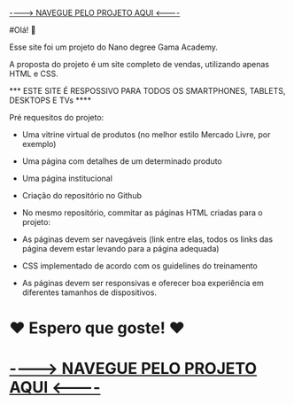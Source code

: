 
<a href="https://agathalima.github.io/Site-e-Comerce-projetoGama/Arquivos_html/index.html"> ----> NAVEGUE PELO PROJETO AQUI <---- </a>

#Olá! 👋

Esse site foi um projeto do Nano degree Gama Academy.

A proposta do projeto é um site completo de vendas, utilizando apenas HTML e CSS. 

*** ESTE SITE É RESPOSSIVO PARA TODOS OS SMARTPHONES, TABLETS, DESKTOPS E TVs ****


Pré requesitos do projeto:

- Uma vitrine virtual de produtos (no melhor estilo Mercado Livre, por exemplo)

- Uma página com detalhes de um determinado produto

- Uma página institucional

- Criação do repositório no Github 

- No mesmo repositório, commitar as páginas HTML criadas para o projeto:

- As páginas devem ser navegáveis (link entre elas, todos os links das página devem estar levando para a página adequada)

- CSS implementado de acordo com os guidelines do treinamento

- As páginas devem ser responsivas e oferecer boa experiência em diferentes tamanhos de dispositivos.

 # ❤️ Espero que goste! ❤️

# <a href="https://agathalima.github.io/Site-e-Comerce-projetoGama/Arquivos_html/index.html"> ----> NAVEGUE PELO PROJETO AQUI <---- </a>
